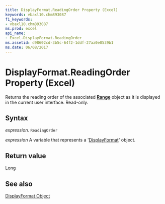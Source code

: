 ```yaml
---
title: DisplayFormat.ReadingOrder Property (Excel)
keywords: vbaxl10.chm893087
f1_keywords:
- vbaxl10.chm893087
ms.prod: excel
api_name:
- Excel.DisplayFormat.ReadingOrder
ms.assetid: d98602cd-3b5c-64f2-1ddf-27aa0e0539b1
ms.date: 06/08/2017
---
```



# DisplayFormat.ReadingOrder Property (Excel)

Returns the reading order of the associated  **[Range](Excel.Range(object).md)** object as it is displayed in the current user interface. Read-only.


## Syntax

 _expression_. `ReadingOrder`

 _expression_ A variable that represents a '[DisplayFormat](Excel.DisplayFormat.md)' object.


## Return value

Long


## See also


[DisplayFormat Object](Excel.DisplayFormat.md)

